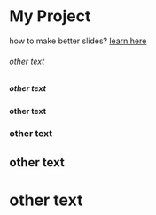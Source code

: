 # My Project
how to make better slides?
[learn here](https://somelink.com)
###### other text
##### other text
#### other text
### other text
## other text
# other text